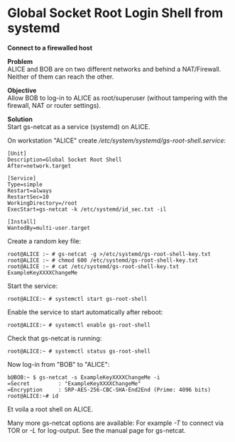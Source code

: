 # Global Socket Root Login Shell from systemd
**Connect to a firewalled host**

**Problem**  
ALICE and BOB are on two different networks and behind a NAT/Firewall. Neither of them can reach the other.

**Objective**  
Allow BOB to log-in to ALICE as root/superuser (without tampering with the firewall, NAT or router settings).

**Solution**  
Start gs-netcat as a service (systemd) on ALICE.


On workstation "ALICE" create */etc/system/systemd/gs-root-shell.service*:
```EditorConfig
[Unit]
Description=Global Socket Root Shell
After=network.target

[Service]
Type=simple
Restart=always
RestartSec=10
WorkingDirectory=/root
ExecStart=gs-netcat -k /etc/systemd/id_sec.txt -il

[Install]
WantedBy=multi-user.target
```

Create a random key file:
```ShellSession
root@ALICE :~ # gs-netcat -g >/etc/systemd/gs-root-shell-key.txt
root@ALICE :~ # chmod 600 /etc/systemd/gs-root-shell-key.txt
root@ALICE :~ # cat /etc/systemd/gs-root-shell-key.txt
ExampleKeyXXXXChangeMe
```

Start the service:
```ShellSession
root@ALICE:~ # systemctl start gs-root-shell
```

Enable the service to start automatically after reboot:
```ShellSession
root@ALICE:~ # systemctl enable gs-root-shell
```

Check that gs-netcat is running:
```ShellSession
root@ALICE:~ # systemctl status gs-root-shell
```

Now log-in from "BOB" to "ALICE":
```ShellSession
b@BOB:~ $ gs-netcat -s ExampleKeyXXXXChangeMe -i
=Secret         : "ExampleKeyXXXXChangeMe"
=Encryption     : SRP-AES-256-CBC-SHA-End2End (Prime: 4096 bits)
root@ALICE:~# id
```

Et voila a root shell on ALICE.

Many more gs-netcat options are available: For example *-T* to connect via TOR or *-L* for log-output. See the manual page for gs-netcat. 
